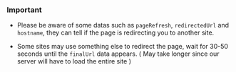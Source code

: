 ### Important

- Please be aware of some datas such as `pageRefresh`, `redirectedUrl` and `hostname`, they can tell if the page is redirecting you to another site. 

- Some sites may use something else to redirect the page, wait for 30-50 seconds until the `finalUrl` data appears. ( May take longer since our server will have to load the entire site )
